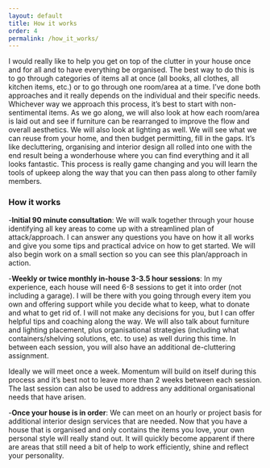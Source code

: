 ```yaml
---
layout: default
title: How it works
order: 4
permalink: /how_it_works/
---
```




I would really like to help you get on top of the clutter in your house once and for all and to have everything be organised. The best way to do this is to go through categories of items all at once (all books, all clothes, all kitchen items, etc.) or to go through one room/area at a time. I’ve done both approaches and it really depends on the individual and their specific needs. Whichever way we approach this process, it’s best to start with non-sentimental items. As we go along, we will also look at how each room/area is laid out and see if furniture can be rearranged to improve the flow and overall aesthetics. We will also look at lighting as well. We will see what we can reuse from your home, and then budget permitting, fill in the gaps. It’s like decluttering, organising and interior design all rolled into one with the end result being a wonderhouse where you can find everything and it all looks fantastic. This process is really game changing and you will learn the tools of upkeep along the way that you can then pass along to other family members.

### How it works

-**Initial 90 minute consultation**: We will walk together through your house identifying all key areas to come up with a streamlined plan of attack/approach. I can answer any questions you have on how it all works and give you some tips and practical advice on how to get started. We will also begin work on a small section so you can see this plan/approach in action.

-**Weekly or twice monthly in-house 3-3.5 hour sessions**: In my experience, each house will need 6-8 sessions to get it into order (not including a garage). I will be there with you going through every item you own and offering support while you decide what to keep, what to donate and what to get rid of. I will not make any decisions for you, but I can offer helpful tips and coaching along the way. We will also talk about furniture and lighting placement, plus organisational strategies (including what containers/shelving solutions, etc. to use) as well during this time. In between each session, you will also have an additional de-cluttering assignment.

Ideally we will meet once a week. Momentum will build on itself during this process and it’s best not to leave more than 2 weeks between each session. The last session can also be used to address any additional organisational needs that have arisen.

-**Once your house is in order**: We can meet on an hourly or project basis for additional interior design services that are needed. Now that you have a house that is organised and only contains the items you love, your own personal style will really stand out. It will quickly become apparent if there are areas that still need a bit of help to work efficiently, shine and reflect your personality.
